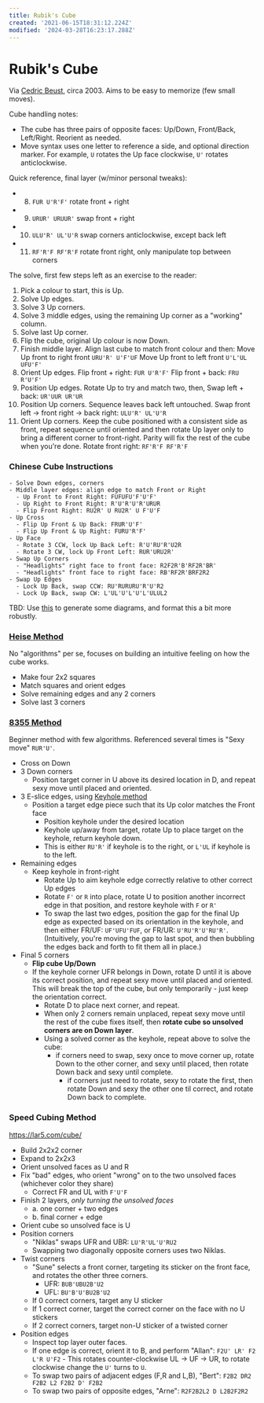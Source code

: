```yaml
---
title: Rubik's Cube
created: '2021-06-15T18:31:12.224Z'
modified: '2024-03-28T16:23:17.288Z'
---
```


# Rubik's Cube

Via [Cedric Beust](http://beust.com/rubik/), circa 2003. Aims to be easy to memorize (few small moves).

Cube handling notes:

- The cube has three pairs of opposite faces: Up/Down, Front/Back, Left/Right. Reorient as needed.
- Move syntax uses one letter to reference a side, and optional direction marker. For example, `U` rotates the Up face clockwise, `U'` rotates anticlockwise.

Quick reference, final layer (w/minor personal tweaks):
- 8. `FUR U'R'F'` rotate front + right
- 9. `URUR' URUUR'` swap front + right
- 10. `ULU'R' UL'U'R` swap corners anticlockwise, except back left
- 11. `RF'R'F RF'R'F` rotate front right, only manipulate top between corners

The solve, first few steps left as an exercise to the reader:

1. Pick a colour to start, this is Up.
2. Solve Up edges.
3. Solve 3 Up corners.
4. Solve 3 middle edges, using the remaining Up corner as a "working" column.
5. Solve last Up corner.
6. Flip the cube, original Up colour is now Down.
7. Finish middle layer. Align last cube to match front colour and then:
   Move Up front to right front `URU'R' U'F'UF`
   Move Up front to left front `U'L'UL UFU'F'`
8. Orient Up edges.
   Flip front + right: `FUR U'R'F'`
   Flip front + back: `FRU R'U'F'`
9. Position Up edges. Rotate Up to try and match two, then,
   Swap left + back: `UR'UUR UR'UR`
10. Position Up corners. Sequence leaves back left untouched.
   Swap front left -> front right -> back right: `ULU'R' UL'U'R`
11. Orient Up corners. Keep the cube positioned with a consistent side as front, repeat sequence until oriented and then rotate Up layer only to bring a different corner to front-right. Parity will fix the rest of the cube when you're done.
   Rotate front right: `RF'R'F RF'R'F`

### Chinese Cube Instructions

```
- Solve Down edges, corners
- Middle layer edges: align edge to match Front or Right
  - Up Front to Front Right: FUFUFU'F'U'F'
  - Up Right to Front Right: R'U'R'U'R'URUR
  - Flip Front Right: RU2R' U RU2R' U F'U'F
- Up Cross
  - Flip Up Front & Up Back: FRUR'U'F'
  - Flip Up Front & Up Right: FURU'R'F'
- Up Face
  - Rotate 3 CCW, lock Up Back Left: R'U'RU'R'U2R
  - Rotate 3 CW, lock Up Front Left: RUR'URU2R' 
- Swap Up Corners
  - "Headlights" right face to front face: R2F2R'B'RF2R'BR'
  - "Headlights" front face to right face: RB'RF2R'BRF2R2
- Swap Up Edges
  - Lock Up Back, swap CCW: RU'RURURU'R'U'R2
  - Lock Up Back, swap CW: L'UL'U'L'U'L'ULUL2
```

TBD: Use [this](https://ruwix.com/online-rubiks-cube-solver-program/) to generate some diagrams, and format this a bit more robustly.

### [Heise Method](https://www.ryanheise.com/cube/heise_method.html)

No "algorithms" per se, focuses on building an intuitive feeling on how the cube works.

- Make four 2x2 squares
- Match squares and orient edges
- Solve remaining edges and any 2 corners
- Solve last 3 corners

### [8355 Method](https://www.speedsolving.com/wiki/index.php/8355_Method)

Beginner method with few algorithms. Referenced several times is "Sexy move" `RUR'U'`.

- Cross on Down
- 3 Down corners
  - Position target corner in U above its desired location in D, and repeat sexy move until placed and oriented.
- 3 E-slice edges, using [Keyhole method](https://www.speedsolving.com/wiki/index.php/Keyhole_F2L)
  - Position a target edge piece such that its Up color matches the Front face
	- Position keyhole under the desired location
	- Keyhole up/away from target, rotate Up to place target on the keyhole, return keyhole down.
	- This is either `RU'R'` if keyhole is to the right, or `L'UL` if keyhole is to the left.
- Remaining edges
  - Keep keyhole in front-right
	- Rotate Up to aim keyhole edge correctly relative to other correct Up edges
	- Rotate `F'` or `R` into place, rotate U to position another incorrect edge in that position, and restore keyhole with `F` or `R'`
	- To swap the last two edges, position the gap for the final Up edge as expected based on its orientation in the keyhole, and then either FR/UF: `UF'UFU'FUF`, or FR/UR: `U'RU'R'U'RU'R'`. (Intuitively, you're moving the gap to last spot, and then bubbling the edges back and forth to fit them all in place.)
- Final 5 corners
  - **Flip cube Up/Down**
  - If the keyhole corner UFR belongs in Down, rotate D until it is above its correct position, and repeat sexy move until placed and oriented. This will break the top of the cube, but only temporarily - just keep the orientation correct.
	- Rotate D to place next corner, and repeat.
	- When only 2 corners remain unplaced, repeat sexy move until the rest of the cube fixes itself, then **rotate cube so unsolved corners are on Down layer**.
	- Using a solved corner as the keyhole, repeat above to solve the cube:
	  - if corners need to swap, sexy once to move corner up, rotate Down to the other corner, and sexy until placed, then rotate Down back and sexy until complete.
		- if corners just need to rotate, sexy to rotate the first, then rotate Down and sexy the other one til correct, and rotate Down back to complete.

### Speed Cubing Method

https://lar5.com/cube/

- Build 2x2x2 corner
- Expand to 2x2x3
- Orient unsolved faces as U and R
- Fix "bad" edges, who orient "wrong" on to the two unsolved faces (whichever color they share)
  - Correct FR and UL with `F'U'F`
- Finish 2 layers, _only turning the unsolved faces_
  - a. one corner + two edges
  - b. final corner + edge
- Orient cube so unsolved face is U
- Position corners
  - "Niklas" swaps UFR and UBR: `LU'R'UL'U'RU2`
  - Swapping two diagonally opposite corners uses two Niklas.
- Twist corners
  - "Sune" selects a front corner, targeting its sticker on the front face, and rotates the other three corners.
    - UFR: `BUB'UBU2B'U2`
    - UFL: `BU'B'U'BU2B'U2`
  - If 0 correct corners, target any U sticker
  - If 1 correct corner, target the correct corner on the face with no U stickers
  - If 2 correct corners, target non-U sticker of a twisted corner
- Position edges
  - Inspect top layer outer faces.
  - If one edge is correct, orient it to B, and perform "Allan": `F2U' LR' F2 L'R U'F2` - This rotates counter-clockwise UL -> UF -> UR, to rotate clockwise change the `U'` turns to `U`.
  - To swap two pairs of adjacent edges (F,R and L,B), "Bert": `F2B2 DR2 F2B2 L2 F2B2 D' F2B2`
  - To swap two pairs of opposite edges, "Arne": `R2F2B2L2 D L2B2F2R2`
